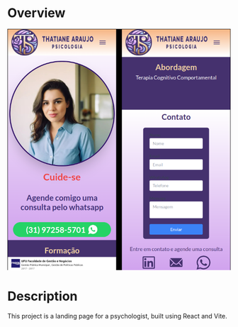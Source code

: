 # Overview

![Image](https://raw.githubusercontent.com/devItaloAraujo/landingPagePsychologist/main/overview.png)

# Description

This project is a landing page for a psychologist, built using React and Vite.

